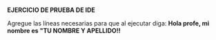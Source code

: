 


**EJERCICIO DE PRUEBA DE IDE**

Agregue las líneas necesarias para que al ejecutar diga:
**Hola profe, mi nombre es "TU NOMBRE Y APELLIDO!!**
